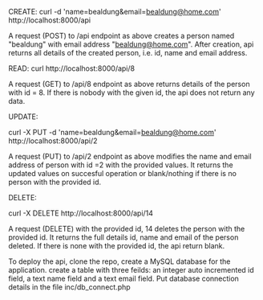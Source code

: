 CREATE:
 curl   -d 'name=bealdung&email=bealdung@home.com'  http://localhost:8000/api

A request (POST) to /api endpoint as above  creates a person named "bealdung" with email address "bealdung@home.com". After creation, api returns all details of the created person, i.e. id, name and email address.

READ:
curl    http://localhost:8000/api/8

A request (GET) to /api/8 endpoint as above returns details of the person with id = 8. If there is nobody with the given id, the api does not return any data.

UPDATE:

curl -X PUT -d 'name=bealdung&email=bealdung@home.com'   http://localhost:8000/api/2

A request (PUT) to /api/2 endpoint as above modifies the name and email address of person with id =2 with the provided values. It returns the updated values on succesful operation or blank/nothing if there is no person with the provided id.

DELETE:

curl  -X DELETE  http://localhost:8000/api/14

A request (DELETE) with the provided id, 14 deletes the person with the provided id. It returns the full details id, name and email of the person deleted. If there is none with the provided id, the api return blank.


To deploy the api, clone the repo, create a MySQL database for the application. create a table with three feilds: an integer auto incremented id field, a text name field and a text email field. Put database connection details in the file inc/db_connect.php 
